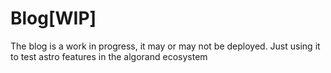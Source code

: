 # Blog[WIP]

The blog is a work in progress, it may or may not be deployed. Just using it to test astro features in the
algorand ecosystem

